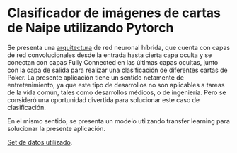 # Clasificador de imágenes de cartas de Naipe utilizando Pytorch
Se presenta una [arquitectura](https://github.com/johanflorez98/Clasificador-de-imagenes-con-Pytorch./blob/main/CNNClassifier.ipynb) de red neuronal híbrida, que cuenta con capas de red convolucionales desde la entrada hasta cierta capa oculta y se conectan con capas Fully Connected en las últimas capas ocultas, junto con la capa de salida para realizar una clasificación de diferentes cartas de Poker.  La presente aplicación tiene un sentido netamente de entretenimiento, ya que este tipo de desarrollos no son aplicables a tareas de la vida común, tales como desarrollos médicos, o de ingeniería. Pero se consideró una oportunidad divertida para solucionar este caso de clasificación.

En el mismo sentido, se presenta un modelo utilzando transfer learning para solucionar la presente aplicación.

[Set de datos utilizado](https://drive.google.com/file/d/18w1oGfoo9AqIcJZ--E1_RX8-aeapPJ2U/view?usp=sharing).
